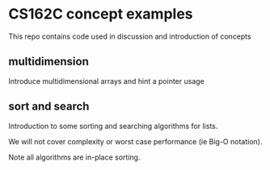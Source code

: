 # CS162C concept examples

This repo contains code used in discussion and introduction of concepts

## multidimension

Introduce multidimensional arrays and hint a pointer usage

## sort and search

Introduction to some sorting and searching algorithms for lists.

We will not cover complexity or worst case performance (ie Big-O notation).

Note all algorithms are in-place sorting.
